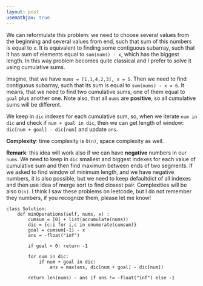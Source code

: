 ```yaml
---
layout: post
usemathjax: true
---
```


We can reformulate this problem: we need to choose several values from the beginning and several values from end, such that sum of this numbers is equal to `x`. It is equivalent to finding some contiguous subarray, such that it has sum of elements equal to `sum(nums) - x`, which has the biggest length. In this way problem becomes quite classical and I prefer to solve it using cumulative sums.

Imagine, that we have `nums = [1,1,4,2,3], x = 5`. Then we need to find contiguous subarray, such that its sum is equal to `sum(nums) - x = 6`. It means, that we need to find two cumulative sums, one of them equal to `goal` plus another one. Note also, that all `nums` are **positive**, so all cumulative sums will be different.

We keep in `dic` indexes for each cumulative sum, so, when we iterate `num in dic` and check if `num + goal in dic`, then we can get length of window: `dic[num + goal] - dic[num]` and update `ans`.

**Complexity**: time complexity is `O(n)`, space complexity as well.

**Remark**: this idea will work also if we can have **negative** numbers in our `nums`. We need to keep in `dic` smallest and biggest indexes for each value of cumulative sum and then find maximum between ends of two segments.  If we asked to find window of minimum length, and we have negative numbers, it is also possible, but we need to keep defaultdict of all indexes and then use idea of merge sort to find closest pair. Complexities will be also `O(n)`. I think I saw these problems on leetcode, but I do not remember they numbers, if you recognize them, please let me know!

```
class Solution:
    def minOperations(self, nums, x) :
        cumsum = [0] + list(accumulate(nums))
        dic = {c:i for i,c in enumerate(cumsum)}
        goal = cumsum[-1] - x
        ans = -float("inf")

        if goal < 0: return -1

        for num in dic:
            if num + goal in dic:
                ans = max(ans, dic[num + goal] - dic[num])

        return len(nums) - ans if ans != -float("inf") else -1
```